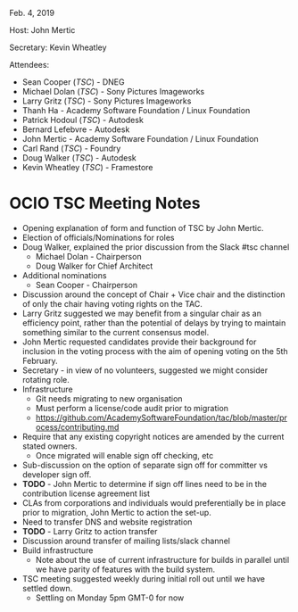 
Feb. 4, 2019

Host: John Mertic

Secretary: Kevin Wheatley

Attendees:
  * Sean Cooper (_TSC_) - DNEG
  * Michael Dolan (_TSC_) - Sony Pictures Imageworks
  * Larry Gritz (_TSC_) - Sony Pictures Imageworks
  * Thanh Ha - Academy Software Foundation / Linux Foundation
  * Patrick Hodoul (_TSC_) - Autodesk
  * Bernard Lefebvre - Autodesk
  * John Mertic - Academy Software Foundation / Linux Foundation
  * Carl Rand (_TSC_) - Foundry
  * Doug Walker (_TSC_) - Autodesk 
  * Kevin Wheatley (_TSC_) - Framestore

# **OCIO TSC Meeting Notes**

* Opening explanation of form and function of TSC by John Mertic.
* Election of officials/Nominations for roles
* Doug Walker, explained the prior discussion from the Slack #tsc channel
  * Michael Dolan - Chairperson
  * Doug Walker for Chief Architect
* Additional nominations
  * Sean Cooper - Chairperson
* Discussion around the concept of Chair + Vice chair and the distinction of only the chair having voting rights on the TAC.
* Larry Gritz suggested we may benefit from a singular chair as an efficiency point, rather than the potential of delays by trying to maintain something similar to the current consensus model.
* John Mertic requested candidates provide their background for inclusion in the voting process with the aim of opening voting on the 5th February.
* Secretary - in view of no volunteers, suggested we might consider rotating role.
* Infrastructure
  * Git needs migrating to new organisation
  * Must perform a license/code audit prior to migration
  * https://github.com/AcademySoftwareFoundation/tac/blob/master/process/contributing.md
* Require that any existing copyright notices are amended by the current stated owners.
  * Once migrated will enable sign off checking, etc
* Sub-discussion on the option of separate sign off for committer vs developer sign off.
* **TODO** - John Mertic to determine if sign off lines need to be in the contribution license agreement list
* CLAs from corporations and individuals would preferentially be in place prior to migration, John Mertic to action the set-up.
* Need to transfer DNS and website registration 
* **TODO** - Larry Gritz to action transfer
* Discussion around transfer of mailing lists/slack channel
* Build infrastructure
  * Note about the use of current infrastructure for builds in parallel until we have parity of features with the build system.
* TSC meeting suggested weekly during initial roll out until we have settled down.
  * Settling on Monday 5pm GMT-0 for now
